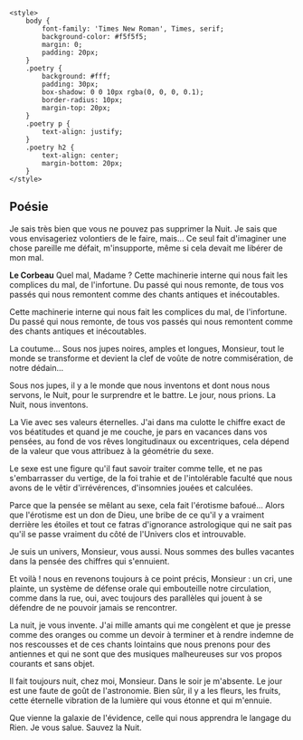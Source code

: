 
    <style>
        body {
            font-family: 'Times New Roman', Times, serif;
            background-color: #f5f5f5;
            margin: 0;
            padding: 20px;
        }
        .poetry {
            background: #fff;
            padding: 30px;
            box-shadow: 0 0 10px rgba(0, 0, 0, 0.1);
            border-radius: 10px;
            margin-top: 20px;
        }
        .poetry p {
            text-align: justify;
        }
        .poetry h2 {
            text-align: center;
            margin-bottom: 20px;
        }
    </style>
</head>
<body>
    <div class="container">
        <div class="poetry">
            <h2>Poésie</h2>
            <p>Je sais très bien que vous ne pouvez pas supprimer la Nuit. Je sais que vous envisageriez volontiers de le faire, mais... Ce seul fait d'imaginer une chose pareille me défait, m'insupporte, même si cela devait me libérer de mon mal.</p>
            <p><strong>Le Corbeau</strong> Quel mal, Madame ? Cette machinerie interne qui nous fait les complices du mal, de l'infortune. Du passé qui nous remonte, de tous vos passés qui nous remontent comme des chants antiques et inécoutables.</p>
            <p>Cette machinerie interne qui nous fait les complices du mal, de l'infortune. Du passé qui nous remonte, de tous vos passés qui nous remontent comme des chants antiques et inécoutables.</p>
            <p>La coutume... Sous nos jupes noires, amples et longues, Monsieur, tout le monde se transforme et devient la clef de voûte de notre commisération, de notre dédain...</p>
            <p>Sous nos jupes, il y a le monde que nous inventons et dont nous nous servons, le Nuit, pour le surprendre et le battre. Le jour, nous prions. La Nuit, nous inventons.</p>
            <p>La Vie avec ses valeurs éternelles. J'ai dans ma culotte le chiffre exact de vos béatitudes et quand je me couche, je pars en vacances dans vos pensées, au fond de vos rêves longitudinaux ou excentriques, cela dépend de la valeur que vous attribuez à la géométrie du sexe.</p>
            <p>Le sexe est une figure qu'il faut savoir traiter comme telle, et ne pas s'embarrasser du vertige, de la foi trahie et de l'intolérable faculté que nous avons de le vêtir d'irrévérences, d'insomnies jouées et calculées.</p>
            <p>Parce que la pensée se mêlant au sexe, cela fait l'érotisme bafoué... Alors que l'érotisme est un don de Dieu, une bribe de ce qu'il y a vraiment derrière les étoiles et tout ce fatras d'ignorance astrologique qui ne sait pas qu'il se passe vraiment du côté de l'Univers clos et introuvable.</p>
            <p>Je suis un univers, Monsieur, vous aussi. Nous sommes des bulles vacantes dans la pensée des chiffres qui s'ennuient.</p>
            <p>Et voilà ! nous en revenons toujours à ce point précis, Monsieur : un cri, une plainte, un système de défense orale qui embouteille notre circulation, comme dans la rue, oui, avec toujours des parallèles qui jouent à se défendre de ne pouvoir jamais se rencontrer.</p>
            <p>La nuit, je vous invente. J'ai mille amants qui me congèlent et que je presse comme des oranges ou comme un devoir à terminer et à rendre indemne de nos rescousses et de ces chants lointains que nous prenons pour des antiennes et qui ne sont que des musiques malheureuses sur vos propos courants et sans objet.</p>
            <p>Il fait toujours nuit, chez moi, Monsieur. Dans le soir je m'absente. Le jour est une faute de goût de l'astronomie. Bien sûr, il y a les fleurs, les fruits, cette éternelle vibration de la lumière qui vous étonne et qui m'ennuie.</p>
            <p>Que vienne la galaxie de l'évidence, celle qui nous apprendra le langage du Rien. Je vous salue. Sauvez la Nuit.</p>
        </div>
    </div>
</body>



